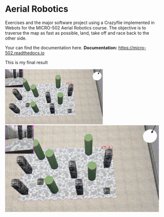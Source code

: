 # Aerial Robotics 
Exercises and the major software project using a Crazyflie implemented in Webots for the MICRO-502 Aerial Robotics course. The objective is to traverse the map as fast as possible, land, take off and race back to the other side.

Your can find the documentation here.
**Documentation:** https://micro-502.readthedocs.io

This is my final result

![final result](final_result.gif)
<img src="final_result.gif" width="800">
